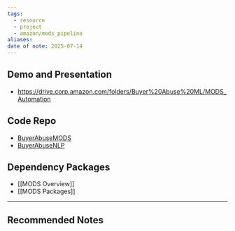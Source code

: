 ```yaml
---
tags:
  - resource
  - project
  - amazon/mods_pipeline
aliases: 
date of note: 2025-07-14
---
```


## Demo and Presentation

- https://drive.corp.amazon.com/folders/Buyer%20Abuse%20ML/MODS_Automation


## Code Repo

- [BuyerAbuseMODS](https://code.amazon.com/packages/BuyerAbuseMODS/trees/mainline)
- [BuyerAbuseNLP](https://code.amazon.com/packages/BuyerAbuseNLP/trees/mainline)


## Dependency Packages

- [[MODS Overview]]
- [[MODS Packages]]




-----------
##  Recommended Notes